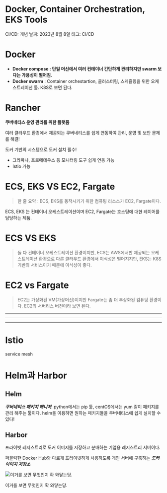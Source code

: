 # Docker, Container Orchestration, EKS Tools

CI/CD: 개념
날짜: 2023년 8월 8일
태그: CI/CD

# Docker

- **Docker compose : 단일 머신에서 여러 컨테이너 간단하게 관리하지만 swarm 보다는 가용성이 떨어짐.**
- **Docker swarm** : Container orchestartion, 클러스터링, 스케쥴링을 위한 오케스트레이션 툴. K8S로 보면 된다.

# Rancher

**쿠버네티스 운영 관리를 위한 플랫폼**

여러 클라우드 환경에서 제공되는 쿠버네티스를 쉽게 연동하여 관리, 운영 및 보안 문제를 해결!

도커 기반의 시스템으로 도커 설치 필수!

- 그라파나, 프로메테우스 등 모니터링 도구 쉽게 연동 가능
- Istio 가능

# ECS, EKS VS EC2, Fargate

> 한 줄 요약 : ECS, EKS를 동작시키기 위한 컴퓨팅 리소스가 EC2, Fargate이다.
> 

ECS, EKS 는 컨테이너 오케스트레이션이며 EC2, Fargate는 호스팅에 대한 레이어를 담당하는 제품.

# ECS VS EKS

> 둘 다 컨테이너 오케스트레이션 환경이지만, ECS는 AWS에서만 제공되는 오케스트레이션 환경으로 다른 클라우드 환경에서 이식성은 떨어지지만, EKS는 K8S 기반의 서비스이기 때문에 이식성이 좋다.
> 

# EC2 vs Fargate

> EC2는 가상화된 VM(가상머신)이지만 Fargate는 좀 더 추상화된 컴퓨팅 환경이다. EC2의 서버리스 버전이라 보면 된다.
> 

---

---

---

# Istio

service mesh 

# Helm과 Harbor

## Helm

***쿠버네티스 패키지 매니저***. python에서는 pip 툴, centOS에서는 yum 같이 패키지를 관리 해주는 툴이다. helm을 이용하면 원하는 패키지들을 쿠버네티스에 쉽게 설치할 수 있다!

## Harbor

프라이빗 레지스트리로 도커 이미지를 저장하고 분배하는 기업용 레지스트리 서버이다.

퍼블릭한 Docker Hub와 다르게 프라이빗하게 사용하도록 개인 서버에 구축하는 ***도커 이미지 저장소***

![이거를 보면 무엇인지 확 와닿는당.](Docker,%20Container%20Orchestration,%20EKS%20Tools%207ba8d4b1912745dd9783f5761137f1a4/Untitled.png)

이거를 보면 무엇인지 확 와닿는당.

#
